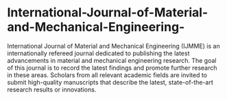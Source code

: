 International-Journal-of-Material-and-Mechanical-Engineering-
=============================================================

International Journal of Material and Mechanical Engineering (IJMME) is an internationally refereed journal dedicated to publishing the latest advancements in material and mechanical engineering research. The goal of this journal is to record the latest findings and promote further research in these areas. Scholars from all relevant academic fields are invited to submit high-quality manuscripts that describe the latest, state-of-the-art research results or innovations.
